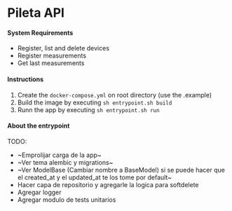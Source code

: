 # Pileta API

#### System Requirements
 - Register, list and delete devices
 - Register measurements
 - Get last measurements

#### Instructions
1. Create the `docker-compose.yml` on root directory (use the .example)
2. Build the image by executing `sh entrypoint.sh build` 
3. Runn the app by executing `sh entrypoint.sh run`

#### About the entrypoint


TODO: 

- ~Emprolijar carga de la app~
- ~Ver tema alembic y migrations~
- ~Ver ModelBase (Cambiar nombre a BaseModel) si se puede hacer que el
  created_at y el updated_at te los tome por default~
- Hacer capa de repositorio y agregarle la logica para softdelete
- Agregar logger
- Agregar modulo de tests unitarios
